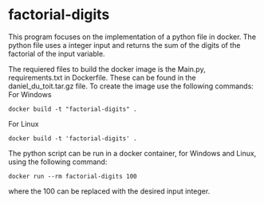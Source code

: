 # factorial-digits
This program focuses on the implementation of a python file in docker. The python file uses a integer input and returns the sum of the digits of the factorial of the input variable.

The requiered files to build the docker image is the Main.py, requirements.txt in Dockerfile. These can be found in the daniel_du_toit.tar.gz file. To create the image use the following commands:
For Windows
```
docker build -t "factorial-digits" .
```
For Linux
```
docker build -t 'factorial-digits' .
```

The python script can be run in a docker container, for Windows and Linux, using the following command:
```
docker run --rm factorial-digits 100
```
where the 100 can be replaced with the desired input integer.
